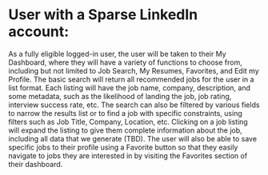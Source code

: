 # User with a Sparse LinkedIn account: 

As a fully eligible logged-in user, the user will be taken to their My Dashboard, where they will have a variety of functions to choose from, including but not limited to Job Search, My Resumes, Favorites, and Edit my Profile. The basic search will return all recommended jobs for the user in a list format. Each listing will have the job name, company, description, and some metadata, such as the likelihood of landing the job, job rating, interview success rate, etc. The search can also be filtered by various fields to narrow the results list or to find a job with specific constraints, using filters such as Job Title, Company, Location, etc. Clicking on a job listing will expand the listing to give them complete information about the job, including all data that we generate (TBD). The user will also be able to save specific jobs to their profile using a Favorite button so that they easily navigate to jobs they are interested in by visiting the Favorites section of their dashboard.
